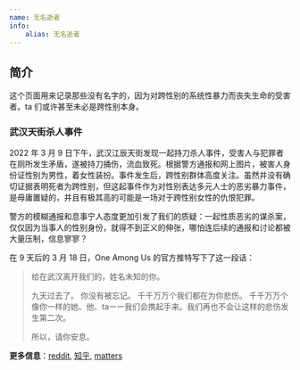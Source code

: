 ```yaml
---
name: 无名逝者
info:
    alias: 无名逝者
---
```


## 简介

这个页面用来记录那些没有名字的，因为对跨性别的系统性暴力而丧失生命的受害者。ta 们或许甚至未必是跨性别本身。

### 武汉天街杀人事件

2022 年 3 月 9 日下午，武汉江辰天街发现一起持刀杀人事件，受害人与犯罪者在厕所发生矛盾，遂被持刀捅伤，流血致死。根据警方通报和网上图片，被害人身份证性别为男性，着女性装扮。事件发生后，跨性别群体高度关注。虽然并没有确切证据表明死者为跨性别，但这起事件作为对性别表达多元人士的恶劣暴力事件，是毋庸置疑的，并且有极其高的可能是一场对于跨性别女性的仇恨犯罪。

警方的模糊通报和息事宁人态度更加引发了我们的质疑：一起性质恶劣的谋杀案，仅仅因为当事人的性别身份，就得不到正义的伸张，哪怕连后续的通报和讨论都被大量压制，信息寥寥？

在 9 天后的 3 月 18 日，One Among Us 的官方推特写下了这一段话：

> 给在武汉离开我们的，姓名未知的你。
>
> 九天过去了。
> 你没有被忘记。
> 千千万万个我们都在为你悲伤。
> 千千万万个像你一样的她、他、taーー我们会携起手来。我们再也不会让这样的悲伤发生第二次。
>
> 所以，请你安息。

**更多信息**：[reddit](https://www.reddit.com/r/China_irl/comments/tb0sen/%E6%AD%A6%E6%B1%89%E5%A4%A9%E8%A1%97%E5%8F%91%E7%94%9F%E6%9D%80%E4%BA%BA%E6%A1%88%E7%96%91%E4%BC%BC%E6%98%AF%E5%AF%B9%E8%B7%A8%E6%80%A7%E5%88%AB%E5%A5%B3%E6%80%A7%E7%9A%84%E4%BB%87%E6%81%A8%E7%8A%AF%E7%BD%AA%E7%9B%B8%E5%85%B3%E8%AF%9D%E9%A2%98%E5%92%8C%E5%BE%AE%E5%8D%9A%E6%AD%A3%E8%A2%AB%E5%A4%A7%E9%87%8F%E5%88%A0%E9%99%A4/), [知乎](https://zhuanlan.zhihu.com/p/478944139), [matters](https://matters.news/@cprpoffice/254661-%E6%AD%A6%E6%B1%89%E5%A4%A9%E8%A1%97%E6%9D%80%E4%BA%BA%E6%A1%88%E5%88%9D%E6%AD%A5%E6%8E%A2%E7%A9%B6-%E6%AD%BB%E8%80%85%E5%88%B0%E5%BA%95%E6%98%AF%E4%B8%8D%E6%98%AF%E8%B7%A8%E6%80%A7%E5%88%AB%E5%A5%B3%E6%80%A7-bafyreicv5icunxpsd2jxfdfkxhk5p4waxyxge7c4cvektwtyzkjfqjoreu)
